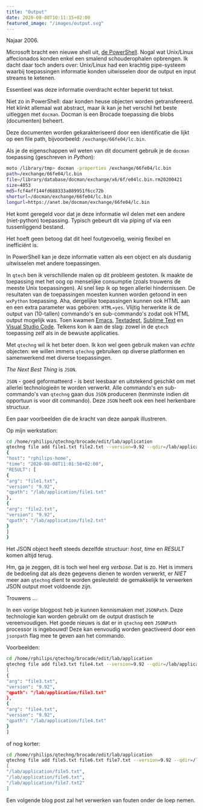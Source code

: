 ```yaml
---
title: "Output"
date: 2020-08-08T10:11:15+02:00
featured_image: "/images/output.svg"
---
```


Najaar 2006.

Microsoft bracht een nieuwe shell uit, [de PowerShell](https://en.wikipedia.org/wiki/PowerShell). Nogal wat Unix/Linux affecionados konden enkel een smalend schouderophalen opbrengen. Ik dacht daar toch anders over: Unix/Linux had een krachtig pipe-systeem waarbij toepassingen informatie konden uitwisselen door de output en input streams te ketenen.

Essentieel was deze informatie overdracht echter beperkt tot tekst.

Niet zo in PowerShell: daar konden heuse objecten worden getransfereerd. Het klinkt allemaal wat abstract, maar ik kan je het verschil het beste uitleggen met `docman`. Docman is een Brocade toepassing die blobs (documenten) beheert.

Deze documenten worden gekarakteriseerd door een identificatie die lijkt op een file path, bijvoorbeeld: `/exchange/66fe04/lc.bin`.

Als je de eigenschappen wil weten van dit document gebruik je de `docman` toepassing (geschreven in *Python*):

```bash
moto /library/tmp> docman -properties /exchange/66fe04/lc.bin
path=/exchange/66fe04/lc.bin
file=/library/database/docman/exchange/x6/6f/e04lc.bin.rm20200421
size=4053
md5=fcf4aff144fd688333a889951f6cc72b
shorturl=/docman/exchange/66fe04/lc.bin
longurl=https://anet.be/docman/exchange/66fe04/lc.bin
```

Het komt geregeld voor dat je deze informatie wil delen met een andere (niet-python) toepassing. Typisch gebeurt dit via piping of via een tussenliggend bestand.

Het hoeft geen betoog dat dit heel foutgevoelig, weinig flexibel en inefficiënt is.

In PowerShell kan je deze informatie vatten als een object en als dusdanig uitwisselen met andere toepassingen.

In `qtech` ben ik verschillende malen op dit probleem gestoten. Ik maakte de toepassing met het oog op menselijke consumptie (zoals trouwens de meeste Unix toepassingen). Al snel liep ik op tegen allerlei hindernissen. De resultaten van de toepassingen moesten kunnen worden getoond in een `wxPython` toepassing. Aha, dergelijke toepassingen kunnen ook HTML aan en een extra parameter was geboren: `HTML=yes`. Vlijtig herwerkte ik de output van (10-tallen) commando's en sub-commando's zodat ook HTML output mogelijk was. Toen kwamen [Emacs](https://en.wikipedia.org/wiki/Emacs), [Textadept](https://en.wikipedia.org/wiki/Textadept), [Sublime Text](https://en.wikipedia.org/wiki/Sublime_Text) en [Visual Studio Code](https://en.wikipedia.org/wiki/Visual_Studio_Code). Telkens kon ik aan de slag: zowel in de `qtech` toepassing zelf als in de bewuste applicaties.

Met `qtechng` wil ik het beter doen. Ik kon wel geen gebruik maken van *echte* objecten: we willen immers `qtechng` gebruiken op diverse platformen en samenwerkend met diverse toepassingen.

*The Next Best Thing* is `JSON`. 

`JSON` - goed geformatteerd - is best leesbaar en uitstekend geschikt om met allerlei technologieën te worden verwerkt. Alle commando's en sub-commando's van `qtechng` gaan dus `JSON` produceren (tenminste indien dit opportuun is voor dit commando). Deze `JSON` heeft ook een heel herkenbare structuur.

Een paar voorbeelden die de kracht van deze aanpak illustreren.

Op mijn werkstation:

```bash
cd /home/rphilips/qtechng/brocade/edit/lab/application
qtechng file add file1.txt file2.txt --version=9.92 --qdir=/lab/application # maak 2 nieuwe bestanden
{
"host": "rphilips-home",
"time": "2020-08-08T11:01:58+02:00",
"RESULT": [
{
"arg": "file1.txt",
"version": "9.92",
"qpath": "/lab/application/file1.txt"
},
{
"arg": "file2.txt",
"version": "9.92",
"qpath": "/lab/application/file2.txt"
}
]
}
```

Het JSON object heeft steeds dezelfde structuur: *host*, *time* en *RESULT* komen altijd terug.

Hm, ga je zeggen, dit is toch wel heel erg *verbose*. Dat is zo. Het is immers de bedoeling dat als deze gegevens dienen te worden verwerkt,  er *NIET* meer aan `qtechng` dient te worden gesleuteld: de gemakkelijk te verwerken JSON output moet voldoende zijn.

Trouwens ...

In een vorige blogpost heb je kunnen kennismaken met `JSONPath`. Deze technologie kan worden gebruikt om de output drastisch te vereenvoudigen. Het goede nieuws is dat er in `qtechng` een `JSONPath` processor is ingebouwd! Deze kan eenvoudig worden geactiveerd door een `jsonpath` flag mee te geven aan het commando.

Voorbeelden:

```bash
cd /home/rphilips/qtechng/brocade/edit/lab/application
qtechng file add file3.txt file4.txt --version=9.92 --qdir=/lab/application --jsonpath="$.RESULT"
[
{
"arg": "file3.txt",
"version": "9.92",
"qpath": "/lab/application/file3.txt"
},
{
"arg": "file4.txt",
"version": "9.92",
"qpath": "/lab/application/file4.txt"
}
]
```

of nog korter:

```bash
cd /home/rphilips/qtechng/brocade/edit/lab/application
qtechng file add file5.txt file6.txt file7.txt --version=9.92 --qdir=/lab/application --jsonpath="$.RESULT[:].qpath"
[
"/lab/application/file5.txt",
"/lab/application/file6.txt",
"/lab/application/file7.txt2"
]
```

Een volgende blog post zal het verwerken van fouten onder de loep nemen.
